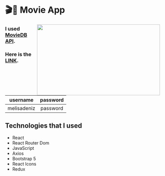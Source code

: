 # 🎬🍿 Movie App 

<img src="https://i.pinimg.com/originals/00/ec/ca/00ecca1d5038189a1bcce904a0d13e91.gif" align="right" width="400" height="230">

### I used [MovieDB API](https://www.themoviedb.org/documentation/api). 

### Here is the [LINK](https://upschool-fd-capstone-project.netlify.app).

|username|password|
|:-------:|:-------:|
|melisadeniz|password|

## Technologies that I used
- React
- React Router Dom
- JavaScript
- Axios
- Bootstrap 5
- React Icons
- Redux
